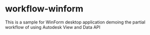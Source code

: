 workflow-winform
================

This is a sample for WinForm desktop application demoing the partial workflow of using Autodesk View and Data API
